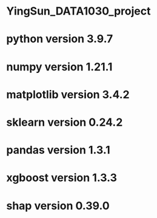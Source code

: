 # YingSun_DATA1030_project
# python version 3.9.7
# numpy version 1.21.1  
# matplotlib version 3.4.2 
# sklearn version 0.24.2  
# pandas version 1.3.1 
# xgboost version 1.3.3  
# shap version 0.39.0  
